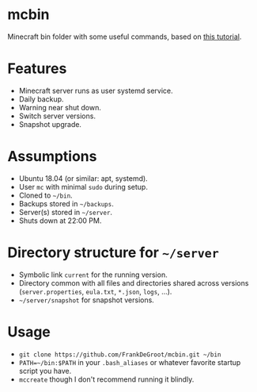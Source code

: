 # mcbin
Minecraft bin folder with some useful commands, based on [this tutorial](https://linuxize.com/post/how-to-install-minecraft-server-on-ubuntu-18-04/).

# Features
* Minecraft server runs as user systemd service.
* Daily backup.
* Warning near shut down.
* Switch server versions.
* Snapshot upgrade.

# Assumptions
* Ubuntu 18.04 (or similar: apt, systemd).
* User `mc` with minimal `sudo` during setup.
* Cloned to `~/bin`.
* Backups stored in `~/backups`.
* Server(s) stored in `~/server`.
* Shuts down at 22:00 PM.

# Directory structure for `~/server`
* Symbolic link `current` for the running version.
* Directory common with all files and directories shared across versions (`server.properties`, `eula.txt`, `*.json`, `logs`, ...).
* `~/server/snapshot` for snapshot versions.

# Usage
* `git clone https://github.com/FrankDeGroot/mcbin.git ~/bin`
* `PATH=~/bin:$PATH` in your `.bash_aliases` or whatever favorite startup script you have.
* `mccreate` though I don't recommend running it blindly.
